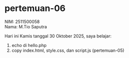 # pertemuan-06

NIM: 2511500058<br>
Nama: M.Tio Saputra<br>

Hari ini Kamis tanggal 30 Oktober 2025, saya belajar:
<ol>
<li>echo di hello.php</li>
<li>copy index.html, style.css, dan script.js (pertemuan-05)</li>
</ol>